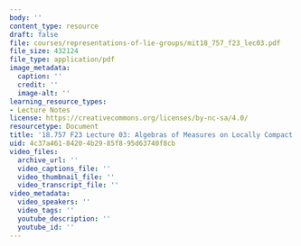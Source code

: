 ```yaml
---
body: ''
content_type: resource
draft: false
file: courses/representations-of-lie-groups/mit18_757_f23_lec03.pdf
file_size: 432124
file_type: application/pdf
image_metadata:
  caption: ''
  credit: ''
  image-alt: ''
learning_resource_types:
- Lecture Notes
license: https://creativecommons.org/licenses/by-nc-sa/4.0/
resourcetype: Document
title: '18.757 F23 Lecture 03: Algebras of Measures on Locally Compact Groups'
uid: 4c37a461-8420-4b29-85f8-95d63740f8cb
video_files:
  archive_url: ''
  video_captions_file: ''
  video_thumbnail_file: ''
  video_transcript_file: ''
video_metadata:
  video_speakers: ''
  video_tags: ''
  youtube_description: ''
  youtube_id: ''
---
```

